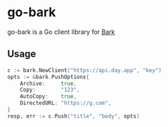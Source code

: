 # go-bark
go-bark is a Go client library for [Bark](https://github.com/Finb/Bark)

## Usage

```go
c := bark.NewClient("https://api.day.app", "key")
opts := &bark.PushOptions{
	Archive:     true,
	Copy:        "123",
	AutoCopy:    true,
	DirectedURL: "https://g.com",
}
resp, err := c.Push("title", "body", opts)
```
